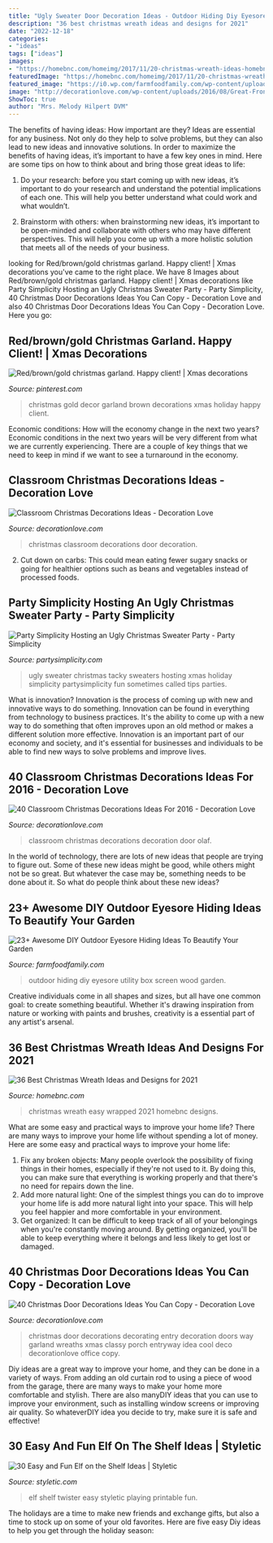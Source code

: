 ```yaml
---
title: "Ugly Sweater Door Decoration Ideas - Outdoor Hiding Diy Eyesore Utility Box Screen Wood Garden"
description: "36 best christmas wreath ideas and designs for 2021"
date: "2022-12-18"
categories:
- "ideas"
tags: ["ideas"]
images:
- "https://homebnc.com/homeimg/2017/11/20-christmas-wreath-ideas-homebnc-v2.jpg"
featuredImage: "https://homebnc.com/homeimg/2017/11/20-christmas-wreath-ideas-homebnc-v2.jpg"
featured_image: "https://i0.wp.com/farmfoodfamily.com/wp-content/uploads/2018/08/11-outdoor-eyesore-hiding-ideas-farmfoodfamily.com_.jpg?resize=750%2C1626&amp;ssl=1"
image: "http://decorationlove.com/wp-content/uploads/2016/08/Great-Front-Door-Christmas-Decorating-Ideas-2016.jpg"
ShowToc: true
author: "Mrs. Melody Hilpert DVM"
---
```



The benefits of having ideas: How important are they?
Ideas are essential for any business. Not only do they help to solve problems, but they can also lead to new ideas and innovative solutions. In order to maximize the benefits of having ideas, it’s important to have a few key ones in mind. Here are some tips on how to think about and bring those great ideas to life:
1. Do your research: before you start coming up with new ideas, it’s important to do your research and understand the potential implications of each one. This will help you better understand what could work and what wouldn’t.

2. Brainstorm with others: when brainstorming new ideas, it’s important to be open-minded and collaborate with others who may have different perspectives. This will help you come up with a more holistic solution that meets all of the needs of your business.

	

		
looking for Red/brown/gold christmas garland. Happy client! | Xmas decorations you've came to the right place. We have 8 Images about Red/brown/gold christmas garland. Happy client! | Xmas decorations like Party Simplicity Hosting an Ugly Christmas Sweater Party - Party Simplicity, 40 Christmas Door Decorations Ideas You Can Copy - Decoration Love and also 40 Christmas Door Decorations Ideas You Can Copy - Decoration Love. Here you go:
		
    
## Red/brown/gold Christmas Garland. Happy Client! | Xmas Decorations

<img loading=lazy src="https://i.pinimg.com/originals/30/e2/f4/30e2f4bd8a4907743bdcebd2e8a89e1e.jpg" onerror="this.onerror=null;this.src='https://tse1.mm.bing.net/th?id=OIP.EGc1DoSCiX4K1wMp8Y51JwHaJ4&amp;pid=15.1';" alt="Red/brown/gold christmas garland. Happy client! | Xmas decorations">

_Source: pinterest.com_

>christmas gold decor garland brown decorations xmas holiday happy client. 

	

Economic conditions: How will the economy change in the next two years?
Economic conditions in the next two years will be very different from what we are currently experiencing. There are a couple of key things that we need to keep in mind if we want to see a turnaround in the economy.

    
## Classroom Christmas Decorations Ideas - Decoration Love

<img loading=lazy src="http://www.decorationlove.com/wp-content/uploads/2016/08/Best-Christmas-Classroom-Door.jpg" onerror="this.onerror=null;this.src='https://tse1.mm.bing.net/th?id=OIP.z2iXFVjo1pmjN9Pv-aUxGQHaJ6&amp;pid=15.1';" alt="Classroom Christmas Decorations Ideas - Decoration Love">

_Source: decorationlove.com_

>christmas classroom decorations door decoration. 

	

2. Cut down on carbs: This could mean eating fewer sugary snacks or going for healthier options such as beans and vegetables instead of processed foods.

    
## Party Simplicity Hosting An Ugly Christmas Sweater Party - Party Simplicity

<img loading=lazy src="http://partysimplicity.com/wp-content/uploads/2013/10/Hosting-an-Ugly-Christmas-Sweater-Party.jpg" onerror="this.onerror=null;this.src='https://tse2.mm.bing.net/th?id=OIP.IyTI993Hz_aY_3yPBi3DBQHaHa&amp;pid=15.1';" alt="Party Simplicity Hosting an Ugly Christmas Sweater Party - Party Simplicity">

_Source: partysimplicity.com_

>ugly sweater christmas tacky sweaters hosting xmas holiday simplicity partysimplicity fun sometimes called tips parties. 

	

What is innovation?
Innovation is the process of coming up with new and innovative ways to do something. Innovation can be found in everything from technology to business practices. It's the ability to come up with a new way to do something that often improves upon an old method or makes a different solution more effective. Innovation is an important part of our economy and society, and it's essential for businesses and individuals to be able to find new ways to solve problems and improve lives.

    
## 40 Classroom Christmas Decorations Ideas For 2016 - Decoration Love

<img loading=lazy src="http://www.decorationlove.com/wp-content/uploads/2016/10/Olaf-Christmas-Classroom-Door-Decoration.jpg" onerror="this.onerror=null;this.src='https://tse2.mm.bing.net/th?id=OIP.Wayf3vBY-lnsMI5EftldsgHaJ4&amp;pid=15.1';" alt="40 Classroom Christmas Decorations Ideas For 2016 - Decoration Love">

_Source: decorationlove.com_

>classroom christmas decorations decoration door olaf. 

	

In the world of technology, there are lots of new ideas that people are trying to figure out. Some of these new ideas might be good, while others might not be so great. But whatever the case may be, something needs to be done about it. So what do people think about these new ideas?

    
## 23+ Awesome DIY Outdoor Eyesore Hiding Ideas To Beautify Your Garden

<img loading=lazy src="https://i0.wp.com/farmfoodfamily.com/wp-content/uploads/2018/08/11-outdoor-eyesore-hiding-ideas-farmfoodfamily.com_.jpg?resize=750%2C1626&amp;ssl=1" onerror="this.onerror=null;this.src='https://tse3.mm.bing.net/th?id=OIP.Ksuq5Cyd_Vv3cdF4wVOibAHaQD&amp;pid=15.1';" alt="23+ Awesome DIY Outdoor Eyesore Hiding Ideas To Beautify Your Garden">

_Source: farmfoodfamily.com_

>outdoor hiding diy eyesore utility box screen wood garden. 

	

Creative individuals come in all shapes and sizes, but all have one common goal: to create something beautiful. Whether it's drawing inspiration from nature or working with paints and brushes, creativity is a essential part of any artist's arsenal.

    
## 36 Best Christmas Wreath Ideas And Designs For 2021

<img loading=lazy src="https://homebnc.com/homeimg/2017/11/20-christmas-wreath-ideas-homebnc-v2.jpg" onerror="this.onerror=null;this.src='https://tse1.mm.bing.net/th?id=OIP.QlxFM2VKtf4BHGwWVkotHwHaJ9&amp;pid=15.1';" alt="36 Best Christmas Wreath Ideas and Designs for 2021">

_Source: homebnc.com_

>christmas wreath easy wrapped 2021 homebnc designs. 

	

What are some easy and practical ways to improve your home life?
There are many ways to improve your home life without spending a lot of money. Here are some easy and practical ways to improve your home life: 
1. Fix any broken objects: Many people overlook the possibility of fixing things in their homes, especially if they're not used to it. By doing this, you can make sure that everything is working properly and that there's no need for repairs down the line. 
2. Add more natural light: One of the simplest things you can do to improve your home life is add more natural light into your space. This will help you feel happier and more comfortable in your environment. 
3. Get organized: It can be difficult to keep track of all of your belongings when you're constantly moving around. By getting organized, you'll be able to keep everything where it belongs and less likely to get lost or damaged.

    
## 40 Christmas Door Decorations Ideas You Can Copy - Decoration Love

<img loading=lazy src="http://decorationlove.com/wp-content/uploads/2016/08/Great-Front-Door-Christmas-Decorating-Ideas-2016.jpg" onerror="this.onerror=null;this.src='https://tse1.mm.bing.net/th?id=OIP.CbV7yiBQJDYsqeo-XM3X6wHaJ6&amp;pid=15.1';" alt="40 Christmas Door Decorations Ideas You Can Copy - Decoration Love">

_Source: decorationlove.com_

>christmas door decorations decorating entry decoration doors way garland wreaths xmas classy porch entryway idea cool deco decorationlove office copy. 

	

Diy ideas are a great way to improve your home, and they can be done in a variety of ways. From adding an old curtain rod to using a piece of wood from the garage, there are many ways to make your home more comfortable and stylish. There are also manyDIY ideas that you can use to improve your environment, such as installing window screens or improving air quality. So whateverDIY idea you decide to try, make sure it is safe and effective!

    
## 30 Easy And Fun Elf On The Shelf Ideas | Styletic

<img loading=lazy src="https://styletic.com/wp-content/uploads/2015/12/elf-on-the-shelf-ideas/28-elf-on-the-shelf-ideas.jpg" onerror="this.onerror=null;this.src='https://tse3.mm.bing.net/th?id=OIP.s8ezDWw2Zv3vRx65IW7QAgHaLj&amp;pid=15.1';" alt="30 Easy and Fun Elf on the Shelf Ideas | Styletic">

_Source: styletic.com_

>elf shelf twister easy styletic playing printable fun. 

	

The holidays are a time to make new friends and exchange gifts, but also a time to stock up on some of your old favorites. Here are five easy Diy ideas to help you get through the holiday season: 

